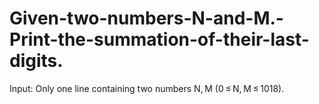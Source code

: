 # Given-two-numbers-N-and-M.-Print-the-summation-of-their-last-digits.
Input: Only one line containing two numbers N, M (0 ≤ N, M ≤ 1018).
